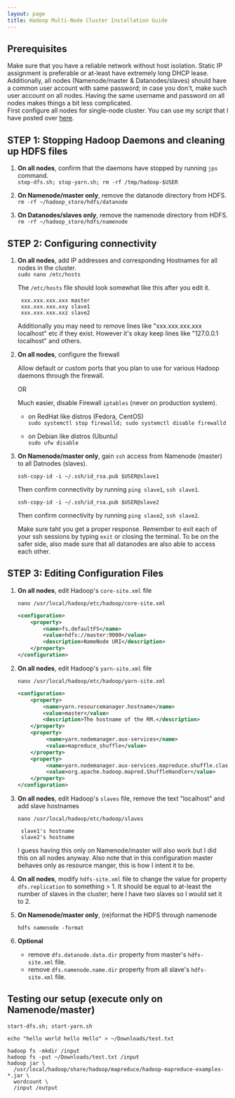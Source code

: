 ```yaml
---
layout: page
title: Hadoop Multi-Node Cluster Installation Guide
---
```


## Prerequisites

Make sure that you have a reliable network without host isolation. Static IP assignment is preferable or at-least have extremely long DHCP lease. Additionally, all nodes (Namenode/master & Datanodes/slaves) should have a common user account with same password; in case you don't, make such user account on all nodes. Having the same username and password on all nodes makes things a bit less complicated.  
First configure all nodes for single-node cluster. You can use my script that I have posted over [here](https://github.com/user501254/BD_STTP_2016/blob/master/InstallHadoop.sh).

## STEP 1: Stopping Hadoop Daemons and cleaning up HDFS files 

1. **On all nodes**, confirm that the daemons have stopped by running `jps` command.  
    `stop-dfs.sh; stop-yarn.sh; rm -rf /tmp/hadoop-$USER`

2. **On Namenode/master only**, remove the datanode directory from HDFS.  
  `rm -rf ~/hadoop_store/hdfs/datanode`

3. **On Datanodes/slaves only**, remove the namenode directory from HDFS.  
   `rm -rf ~/hadoop_store/hdfs/namenode`


## STEP 2: Configuring connectivity

1. **On all nodes**, add IP addresses and corresponding Hostnames for all nodes in the cluster.  
    `sudo nano /etc/hosts`

    The `/etc/hosts` file should look somewhat like this after you edit it.

        xxx.xxx.xxx.xxx master
        xxx.xxx.xxx.xxy slave1
        xxx.xxx.xxx.xxz slave2

    Additionally you may need to remove lines like 
    "xxx.xxx.xxx.xxx localhost" etc if they exist.
    However it's okay keep lines like "127.0.0.1 localhost" and others.

2. **On all nodes**, configure the firewall

    Allow default or custom ports that you plan to use for various Hadoop daemons through the firewall.

    OR 

    Much easier, disable Firewall `iptables` (never on production system).

    - on RedHat like distros (Fedora, CentOS)  
      `sudo systemctl stop firewalld; sudo systemctl disable firewalld`

    - on Debian like distros (Ubuntu)  
       `sudo ufw disable`

3. **On Namenode/master only**, gain `ssh` access from Namenode (master) to all Datnodes (slaves).

    `ssh-copy-id -i ~/.ssh/id_rsa.pub $USER@slave1`
    
    Then confirm connectivity by running `ping slave1`, `ssh slave1`.
    
    `ssh-copy-id -i ~/.ssh/id_rsa.pub $USER@slave2`
    
    Then confirm connectivity by running `ping slave2`, `ssh slave2`.
    
    Make sure taht you get a proper response. 
    Remember to exit each of your ssh sessions by typing `exit` or closing the terminal. 
    To be on the safer side, also made sure that all datanodes are also able to access each other.


## STEP 3: Editing Configuration Files

1. **On all nodes**, edit Hadoop's `core-site.xml` file

    `nano /usr/local/hadoop/etc/hadoop/core-site.xml`

    ```xml
    <configuration>
        <property>
            <name>fs.defaultFS</name>
            <value>hdfs://master:9000</value>
            <description>NameNode URI</description>
        </property>
    </configuration>
    ```

2. **On all nodes**, edit Hadoop's `yarn-site.xml` file

    `nano /usr/local/hadoop/etc/hadoop/yarn-site.xml `

    ```xml
    <configuration>
        <property>
            <name>yarn.resourcemanager.hostname</name>
            <value>master</value>
            <description>The hostname of the RM.</description>
        </property>
        <property>
             <name>yarn.nodemanager.aux-services</name>
             <value>mapreduce_shuffle</value>
        </property>
        <property>
             <name>yarn.nodemanager.aux-services.mapreduce.shuffle.class</name>
             <value>org.apache.hadoop.mapred.ShuffleHandler</value>
        </property>
    </configuration>
    ```

7. **On all nodes**, edit Hadoop's `slaves` file, remove the text "localhost" and add slave hostnames

    `nano /usr/local/hadoop/etc/hadoop/slaves`

        slave1's hostname
        slave2's hostname

    I guess having this only on Namenode/master will also work but I did this on all nodes anyway.
    Also note that in this configuration master behaves only as resource manger, this is how I intent it to be.

8. **On all nodes**, modify `hdfs-site.xml` file to change the value for property `dfs.replication` to something > 1. It should be equal to at-least the number of slaves in the cluster; here I have two slaves so I would set it to 2.

9. **On Namenode/master only**, (re)format the HDFS through namenode

    `hdfs namenode -format`

10. **Optional**
    - remove `dfs.datanode.data.dir` property from master's `hdfs-site.xml` file.
    - remove `dfs.namenode.name.dir` property from all slave's `hdfs-site.xml` file.


## Testing our setup (execute only on Namenode/master)

    start-dfs.sh; start-yarn.sh

    echo "hello world hello Hello" > ~/Downloads/test.txt

    hadoop fs -mkdir /input
    hadoop fs -put ~/Downloads/test.txt /input
    hadoop jar \
      /usr/local/hadoop/share/hadoop/mapreduce/hadoop-mapreduce-examples-*.jar \
      wordcount \
      /input /output
